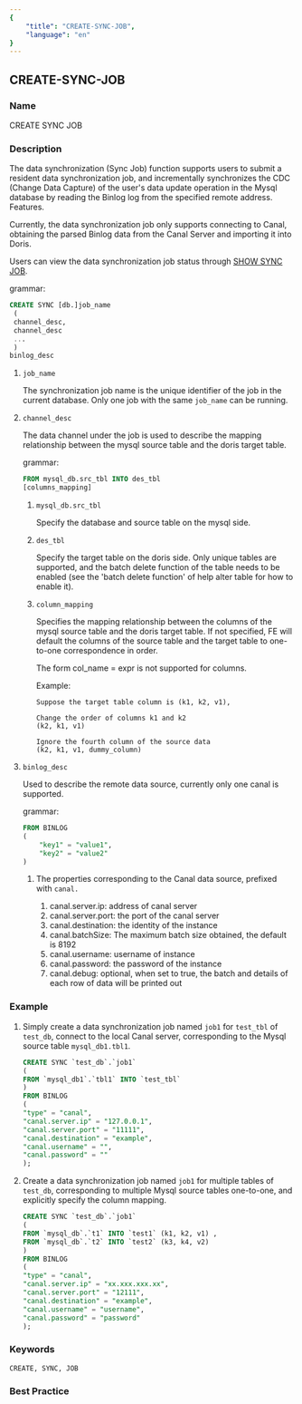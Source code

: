 ```yaml
---
{
    "title": "CREATE-SYNC-JOB",
    "language": "en"
}
---
```


<!--
Licensed to the Apache Software Foundation (ASF) under one
or more contributor license agreements.  See the NOTICE file
distributed with this work for additional information
regarding copyright ownership.  The ASF licenses this file
to you under the Apache License, Version 2.0 (the
"License"); you may not use this file except in compliance
with the License.  You may obtain a copy of the License at

  http://www.apache.org/licenses/LICENSE-2.0

Unless required by applicable law or agreed to in writing,
software distributed under the License is distributed on an
"AS IS" BASIS, WITHOUT WARRANTIES OR CONDITIONS OF ANY
KIND, either express or implied.  See the License for the
specific language governing permissions and limitations
under the License.
-->

## CREATE-SYNC-JOB

### Name

CREATE SYNC JOB

### Description

The data synchronization (Sync Job) function supports users to submit a resident data synchronization job, and incrementally synchronizes the CDC (Change Data Capture) of the user's data update operation in the Mysql database by reading the Binlog log from the specified remote address. Features.

Currently, the data synchronization job only supports connecting to Canal, obtaining the parsed Binlog data from the Canal Server and importing it into Doris.

Users can view the data synchronization job status through [SHOW SYNC JOB](../../Show-Statements/SHOW-SYNC-JOB.md).

grammar:

```sql
CREATE SYNC [db.]job_name
 (
 channel_desc,
 channel_desc
 ...
 )
binlog_desc
```

1. `job_name`

   The synchronization job name is the unique identifier of the job in the current database. Only one job with the same `job_name` can be running.

2. `channel_desc`

   The data channel under the job is used to describe the mapping relationship between the mysql source table and the doris target table.

   grammar:

   ```sql
   FROM mysql_db.src_tbl INTO des_tbl
   [columns_mapping]
   ```
   
   1. `mysql_db.src_tbl`
   
      Specify the database and source table on the mysql side.
   
   2. `des_tbl`
   
      Specify the target table on the doris side. Only unique tables are supported, and the batch delete function of the table needs to be enabled (see the 'batch delete function' of help alter table for how to enable it).
   
   4. `column_mapping`
   
      Specifies the mapping relationship between the columns of the mysql source table and the doris target table. If not specified, FE will default the columns of the source table and the target table to one-to-one correspondence in order.
   
      The form col_name = expr is not supported for columns.
   
      Example:
   
      ```
      Suppose the target table column is (k1, k2, v1),
      
      Change the order of columns k1 and k2
      (k2, k1, v1)
      
      Ignore the fourth column of the source data
      (k2, k1, v1, dummy_column)
      ```
   
3. `binlog_desc`

   Used to describe the remote data source, currently only one canal is supported.

   grammar:

   ```sql
   FROM BINLOG
   (
       "key1" = "value1",
       "key2" = "value2"
   )
   ```

   1. The properties corresponding to the Canal data source, prefixed with `canal.`

      1. canal.server.ip: address of canal server
      2. canal.server.port: the port of the canal server
      3. canal.destination: the identity of the instance
      4. canal.batchSize: The maximum batch size obtained, the default is 8192
      5. canal.username: username of instance
      6. canal.password: the password of the instance
      7. canal.debug: optional, when set to true, the batch and details of each row of data will be printed out

### Example

1. Simply create a data synchronization job named `job1` for `test_tbl` of `test_db`, connect to the local Canal server, corresponding to the Mysql source table `mysql_db1.tbl1`.

   ```SQL
   CREATE SYNC `test_db`.`job1`
   (
   FROM `mysql_db1`.`tbl1` INTO `test_tbl`
   )
   FROM BINLOG
   (
   "type" = "canal",
   "canal.server.ip" = "127.0.0.1",
   "canal.server.port" = "11111",
   "canal.destination" = "example",
   "canal.username" = "",
   "canal.password" = ""
   );
   ```

2. Create a data synchronization job named `job1` for multiple tables of `test_db`, corresponding to multiple Mysql source tables one-to-one, and explicitly specify the column mapping.

   ```SQL
   CREATE SYNC `test_db`.`job1`
   (
   FROM `mysql_db`.`t1` INTO `test1` (k1, k2, v1) ,
   FROM `mysql_db`.`t2` INTO `test2` (k3, k4, v2) 
   )
   FROM BINLOG
   (
   "type" = "canal",
   "canal.server.ip" = "xx.xxx.xxx.xx",
   "canal.server.port" = "12111",
   "canal.destination" = "example",
   "canal.username" = "username",
   "canal.password" = "password"
   );
   ```

### Keywords

    CREATE, SYNC, JOB

### Best Practice

